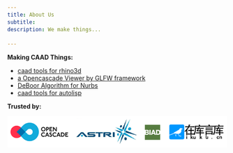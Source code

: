 ```yaml
---
title: About Us
subtitle: 
description: We make things...

---
```


**Making CAAD Things:**

* [caad tools for rhino3d](https://github.com/caadxyz/caad4rhino)
* [a Opencascade Viewer by GLFW framework](https://github.com/caadxyz/glfwOcctViewer) 
* [DeBoor Algorithm for Nurbs](https://github.com/caadxyz/DeBoorAlgorithmNurbs)
* [caad tools for autolisp](https://github.com/caadxyz/caad4lisp)


**Trusted by:**

![trusted01](images/trusted01.png)

